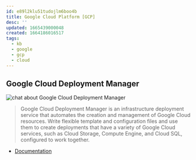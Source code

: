 ```yaml
---
id: e89l2klu51tudojlm6boo4b
title: Google Cloud Platform [GCP]
desc: ''
updated: 1665439000048
created: 1664186016517
tags:
  - kb
  - google
  - gcp
  - cloud
---
```


## Google Cloud Deployment Manager

![chat about Google Cloud Deployment Manager](/assets/images/2022-09-26-11-56-27.png)

> Google Cloud Deployment Manager is an infrastructure deployment service that automates the creation and management of Google Cloud resources. Write flexible template and configuration files and use them to create deployments that have a variety of Google Cloud services, such as Cloud Storage, Compute Engine, and Cloud SQL, configured to work together.

* [Documentation](https://cloud.google.com/deployment-manager/docs)
